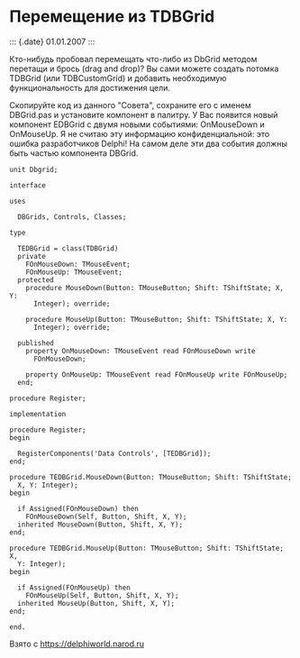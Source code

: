 Перемещение из TDBGrid
======================

::: {.date}
01.01.2007
:::

Кто-нибудь пробовал перемещать что-либо из DbGrid методом перетащи и
брось (drag and drop)? Вы сами можете создать потомка TDBGrid (или
TDBCustomGrid) и добавить необходимую функциональность для достижения
цели.

Скопируйте код из данного \"Совета\", сохраните его с именем DBGrid.pas
и установите компонент в палитру. У Вас появится новый компонент EDBGrid
с двумя новыми событиями: OnMouseDown и OnMouseUp. Я не считаю эту
информацию конфиденциальной: это ошибка разработчиков Delphi! На самом
деле эти два события должны быть частью компонента DBGrid.

    unit Dbgrid;
     
    interface
     
    uses
     
      DBGrids, Controls, Classes;
     
    type
     
      TEDBGrid = class(TDBGrid)
      private
        FOnMouseDown: TMouseEvent;
        FOnMouseUp: TMouseEvent;
      protected
        procedure MouseDown(Button: TMouseButton; Shift: TShiftState; X, Y:
          Integer); override;
     
        procedure MouseUp(Button: TMouseButton; Shift: TShiftState; X, Y:
          Integer); override;
     
      published
        property OnMouseDown: TMouseEvent read FOnMouseDown write
          FOnMouseDown;
     
        property OnMouseUp: TMouseEvent read FOnMouseUp write FOnMouseUp;
      end;
     
    procedure Register;
     
    implementation
     
    procedure Register;
    begin
     
      RegisterComponents('Data Controls', [TEDBGrid]);
    end;
     
    procedure TEDBGrid.MouseDown(Button: TMouseButton; Shift: TShiftState;
      X, Y: Integer);
    begin
     
      if Assigned(FOnMouseDown) then
        FOnMouseDown(Self, Button, Shift, X, Y);
      inherited MouseDown(Button, Shift, X, Y);
    end;
     
    procedure TEDBGrid.MouseUp(Button: TMouseButton; Shift: TShiftState; X,
      Y: Integer);
    begin
     
      if Assigned(FOnMouseUp) then
        FOnMouseUp(Self, Button, Shift, X, Y);
      inherited MouseUp(Button, Shift, X, Y);
    end;
     
    end.

Взято с <https://delphiworld.narod.ru>
